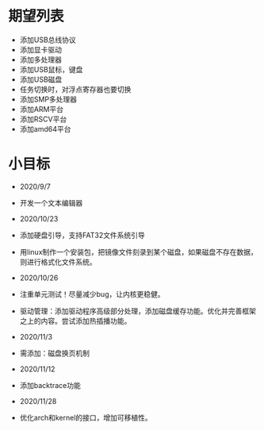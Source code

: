 # 期望列表
* 添加USB总线协议
* 添加显卡驱动
* 添加多处理器
* 添加USB鼠标，键盘
* 添加USB磁盘
* 任务切换时，对浮点寄存器也要切换
* 添加SMP多处理器
* 添加ARM平台
* 添加RSCV平台
* 添加amd64平台

# 小目标
* 2020/9/7
* 开发一个文本编辑器

* 2020/10/23
* 添加硬盘引导，支持FAT32文件系统引导
* 用linux制作一个安装包，把镜像文件刻录到某个磁盘，如果磁盘不存在数据，则进行格式化文件系统。

* 2020/10/26
* 注重单元测试！尽量减少bug，让内核更稳健。

* 驱动管理：添加驱动程序高级部分处理，添加磁盘缓存功能。优化并完善框架之上的内容。尝试添加热插播功能。

* 2020/11/3
* 需添加：磁盘换页机制
* 2020/11/12
* 添加backtrace功能
* 2020/11/28
* 优化arch和kernel的接口，增加可移植性。